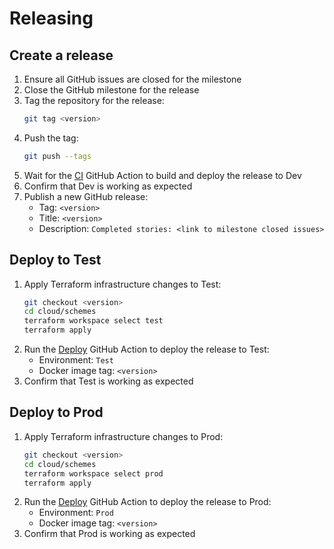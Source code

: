 # Releasing

## Create a release

1. Ensure all GitHub issues are closed for the milestone
1. Close the GitHub milestone for the release
1. Tag the repository for the release:
   ```bash
   git tag <version>
   ```
1. Push the tag:
   ```bash
   git push --tags
   ```
1. Wait for the [CI](https://github.com/acteng/update-your-capital-schemes/actions/workflows/ci.yml) GitHub Action to build and deploy the release to Dev
1. Confirm that Dev is working as expected
1. Publish a new GitHub release:
   * Tag: `<version>`
   * Title: `<version>`
   * Description: `Completed stories: <link to milestone closed issues>` 

## Deploy to Test

1. Apply Terraform infrastructure changes to Test:
   ```bash
   git checkout <version>
   cd cloud/schemes
   terraform workspace select test
   terraform apply
   ```
1. Run the [Deploy](https://github.com/acteng/update-your-capital-schemes/actions/workflows/deploy.yml) GitHub Action to deploy the release to Test:
   * Environment: `Test`
   * Docker image tag: `<version>`
1. Confirm that Test is working as expected

## Deploy to Prod

1. Apply Terraform infrastructure changes to Prod:
   ```bash
   git checkout <version>
   cd cloud/schemes
   terraform workspace select prod
   terraform apply
   ```
1. Run the [Deploy](https://github.com/acteng/update-your-capital-schemes/actions/workflows/deploy.yml) GitHub Action to deploy the release to Prod:
   * Environment: `Prod`
   * Docker image tag: `<version>`
1. Confirm that Prod is working as expected

